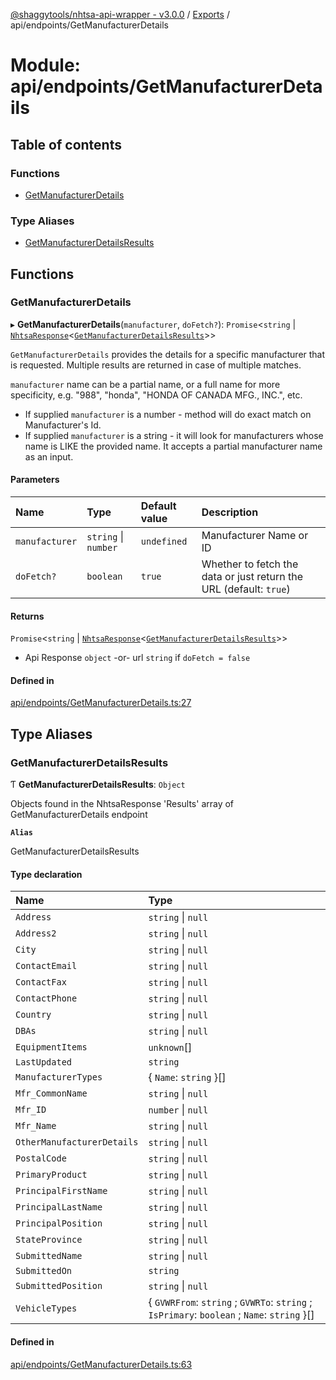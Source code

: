 [@shaggytools/nhtsa-api-wrapper - v3.0.0](../index.md) / [Exports](../modules.md) / api/endpoints/GetManufacturerDetails

# Module: api/endpoints/GetManufacturerDetails

## Table of contents

### Functions

- [GetManufacturerDetails](api_endpoints_GetManufacturerDetails.md#getmanufacturerdetails)

### Type Aliases

- [GetManufacturerDetailsResults](api_endpoints_GetManufacturerDetails.md#getmanufacturerdetailsresults)

## Functions

### GetManufacturerDetails

▸ **GetManufacturerDetails**(`manufacturer`, `doFetch?`): `Promise`<`string` \| [`NhtsaResponse`](api_types.md#nhtsaresponse)<[`GetManufacturerDetailsResults`](api_endpoints_GetManufacturerDetails.md#getmanufacturerdetailsresults)\>\>

`GetManufacturerDetails` provides the details for a specific manufacturer that is requested.
Multiple results are returned in case of multiple matches.

`manufacturer` name can be a partial name, or a full name for more specificity, e.g. "988",
"honda", "HONDA OF CANADA MFG., INC.", etc.

- If supplied `manufacturer` is a number - method will do exact match on Manufacturer's Id.
- If supplied `manufacturer` is a string - it will look for manufacturers whose name is LIKE the
  provided name. It accepts a partial manufacturer name as an input.

#### Parameters

| Name | Type | Default value | Description |
| :------ | :------ | :------ | :------ |
| `manufacturer` | `string` \| `number` | `undefined` | Manufacturer Name or ID |
| `doFetch?` | `boolean` | `true` | Whether to fetch the data or just return the URL (default: `true`) |

#### Returns

`Promise`<`string` \| [`NhtsaResponse`](api_types.md#nhtsaresponse)<[`GetManufacturerDetailsResults`](api_endpoints_GetManufacturerDetails.md#getmanufacturerdetailsresults)\>\>

- Api Response
`object` -or- url `string` if `doFetch = false`

#### Defined in

[api/endpoints/GetManufacturerDetails.ts:27](https://github.com/ShaggyTech/nhtsa-api-wrapper/blob/6668ba3/packages/lib/src/api/endpoints/GetManufacturerDetails.ts#L27)

## Type Aliases

### GetManufacturerDetailsResults

Ƭ **GetManufacturerDetailsResults**: `Object`

Objects found in the NhtsaResponse 'Results' array of GetManufacturerDetails endpoint

**`Alias`**

GetManufacturerDetailsResults

#### Type declaration

| Name | Type |
| :------ | :------ |
| `Address` | `string` \| ``null`` |
| `Address2` | `string` \| ``null`` |
| `City` | `string` \| ``null`` |
| `ContactEmail` | `string` \| ``null`` |
| `ContactFax` | `string` \| ``null`` |
| `ContactPhone` | `string` \| ``null`` |
| `Country` | `string` \| ``null`` |
| `DBAs` | `string` \| ``null`` |
| `EquipmentItems` | `unknown`[] |
| `LastUpdated` | `string` |
| `ManufacturerTypes` | { `Name`: `string`  }[] |
| `Mfr_CommonName` | `string` \| ``null`` |
| `Mfr_ID` | `number` \| ``null`` |
| `Mfr_Name` | `string` \| ``null`` |
| `OtherManufacturerDetails` | `string` \| ``null`` |
| `PostalCode` | `string` \| ``null`` |
| `PrimaryProduct` | `string` \| ``null`` |
| `PrincipalFirstName` | `string` \| ``null`` |
| `PrincipalLastName` | `string` \| ``null`` |
| `PrincipalPosition` | `string` \| ``null`` |
| `StateProvince` | `string` \| ``null`` |
| `SubmittedName` | `string` \| ``null`` |
| `SubmittedOn` | `string` |
| `SubmittedPosition` | `string` \| ``null`` |
| `VehicleTypes` | { `GVWRFrom`: `string` ; `GVWRTo`: `string` ; `IsPrimary`: `boolean` ; `Name`: `string`  }[] |

#### Defined in

[api/endpoints/GetManufacturerDetails.ts:63](https://github.com/ShaggyTech/nhtsa-api-wrapper/blob/6668ba3/packages/lib/src/api/endpoints/GetManufacturerDetails.ts#L63)
